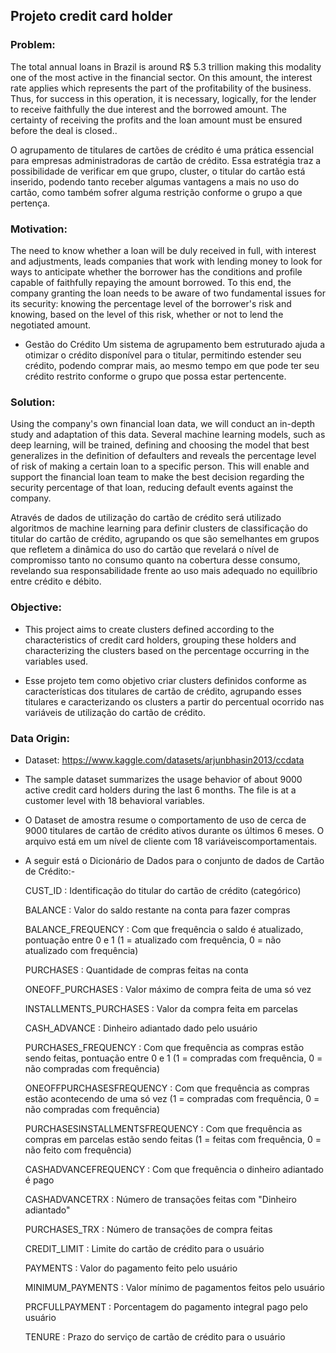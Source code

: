 ## Projeto credit card holder

### Problem:
The total annual loans in Brazil is around R$ 5.3 trillion making this modality one of the most active in the financial sector. On this amount, the interest rate applies which represents the part of the profitability of the business. Thus, for success in this operation, it is necessary, logically, for the lender to receive faithfully the due interest and the borrowed amount. The certainty of receiving the profits and the loan amount must be ensured before the deal is closed..

O agrupamento de titulares de cartões de crédito é uma prática essencial para empresas administradoras de cartão de crédito. Essa estratégia traz a possibilidade de verificar em que grupo, cluster, o titular do cartão está inserido, podendo tanto receber algumas vantagens a mais no uso do cartão, como também sofrer alguma restrição conforme o grupo a que pertença.

### Motivation:
The need to know whether a loan will be duly received in full, with interest and adjustments, leads companies that work with lending money to look for ways to anticipate whether the borrower has the conditions and profile capable of faithfully repaying the amount borrowed. To this end, the company granting the loan needs to be aware of two fundamental issues for its security: knowing the percentage level of the borrower's risk and knowing, based on the level of this risk, whether or not to lend the negotiated amount.

- Gestão do Crédito
Um sistema de agrupamento bem estruturado ajuda a otimizar o crédito disponível para o titular, permitindo estender seu crédito, podendo comprar mais, ao mesmo tempo em que pode ter seu crédito restrito conforme o grupo que possa estar pertencente.

### Solution:
Using the company's own financial loan data, we will conduct an in-depth study and adaptation of this data. Several machine learning models, such as deep learning, will be trained, defining and choosing the model that best generalizes in the definition of defaulters and reveals the percentage level of risk of making a certain loan to a specific person. This will enable and support the financial loan team to make the best decision regarding the security percentage of that loan, reducing default events against the company.

Através de dados de utilização do cartão de crédito será utilizado algoritmos de machine learning para definir clusters de classificação do titular do cartão de crédito, agrupando os que são semelhantes em grupos que refletem a dinâmica do uso do cartão que revelará o nível de compromisso tanto no consumo quanto na cobertura desse consumo, revelando sua responsabilidade frente ao uso mais adequado no equilíbrio entre crédito e débito.

### Objective:
- This project aims to create clusters defined according to the characteristics of credit card holders, grouping these holders and characterizing the clusters based on the percentage occurring in the variables used.

- Esse projeto tem como objetivo criar clusters definidos conforme as características dos titulares de cartão de crédito, agrupando esses titulares e caracterizando os clusters a partir do percentual ocorrido nas variáveis de utilização do cartão de crédito.

### Data Origin:
- Dataset: https://www.kaggle.com/datasets/arjunbhasin2013/ccdata

- The sample dataset summarizes the usage behavior of about 9000 active credit card holders during the last 6 months. The file is at a customer level with 18 behavioral variables.

- O Dataset de amostra resume o comportamento de uso de cerca de 9000 titulares de cartão de crédito ativos durante os últimos 6 meses. O arquivo está em um nível de cliente com 18 variáveis ​​comportamentais.

- A seguir está o Dicionário de Dados para o conjunto de dados de Cartão de Crédito:-

    CUST_ID : Identificação do titular do cartão de crédito (categórico)

    BALANCE : Valor do saldo restante na conta para fazer compras

    BALANCE_FREQUENCY : Com que frequência o saldo é atualizado, pontuação entre 0 e 1 (1 = atualizado com frequência, 0 = não atualizado com frequência)

    PURCHASES : Quantidade de compras feitas na conta

    ONEOFF_PURCHASES : Valor máximo de compra feita de uma só vez

    INSTALLMENTS_PURCHASES : Valor da compra feita em parcelas

    CASH_ADVANCE : Dinheiro adiantado dado pelo usuário

    PURCHASES_FREQUENCY : Com que frequência as compras estão sendo feitas, pontuação entre 0 e 1 (1 = compradas com frequência, 0 = não compradas com frequência)

    ONEOFFPURCHASESFREQUENCY : Com que frequência as compras estão acontecendo de uma só vez (1 = compradas com frequência, 0 = não compradas com frequência)

    PURCHASESINSTALLMENTSFREQUENCY : Com que frequência as compras em parcelas estão sendo feitas (1 = feitas com frequência, 0 = não feito com frequência)

    CASHADVANCEFREQUENCY : Com que frequência o dinheiro adiantado é pago

    CASHADVANCETRX : Número de transações feitas com "Dinheiro adiantado"

    PURCHASES_TRX : Número de transações de compra feitas

    CREDIT_LIMIT : Limite do cartão de crédito para o usuário

    PAYMENTS : Valor do pagamento feito pelo usuário

    MINIMUM_PAYMENTS : Valor mínimo de pagamentos feitos pelo usuário

    PRCFULLPAYMENT : Porcentagem do pagamento integral pago pelo usuário

    TENURE : Prazo do serviço de cartão de crédito para o usuário